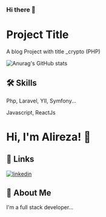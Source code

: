 ### Hi there 👋

# Project Title

A blog Project with title _crypto (PHP)

![Anurag's GitHub stats](https://github-readme-stats.vercel.app/api?username=anuraghazra&show_icons=true&theme=Gradient)


## 🛠 Skills
Php, Laravel, YII, Symfony...

Javascript, ReactJs


# Hi, I'm Alireza! 👋


## 🔗 Links
[![linkedin](https://img.shields.io/badge/linkedin-0A66C2?style=for-the-badge&logo=linkedin&logoColor=white)](https://www.linkedin.com/)

## 🚀 About Me
I'm a full stack developer...
